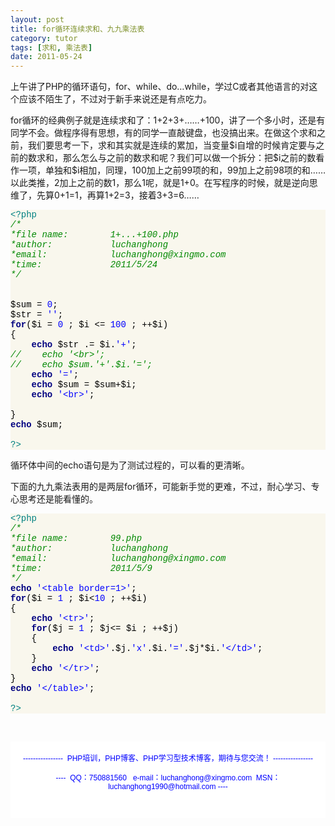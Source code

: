 ```yaml
---
layout: post
title: for循环连续求和、九九乘法表
category: tutor
tags: [求和, 乘法表]
date: 2011-05-24
---
```

<p>上午讲了PHP的循环语句，for、while、do&hellip;while，学过C或者其他语言的对这个应该不陌生了，不过对于新手来说还是有点吃力。</p>
<p>for循环的经典例子就是连续求和了：1+2+3+&hellip;&hellip;+100，讲了一个多小时，还是有同学不会。做程序得有思想，有的同学一直敲键盘，也没搞出来。在做这个求和之前，我们要思考一下，求和其实就是连续的累加，当变量$i自增的时候肯定要与之前的数求和，那么怎么与之前的数求和呢？我们可以做一个拆分：把$i之前的数看作一项，单独和$i相加，同理，100加上之前99项的和，99加上之前98项的和&hellip;&hellip;以此类推，2加上之前的数1，那么1呢，就是1+0。在写程序的时候，就是逆向思维了，先算0+1=1，再算1+2=3，接着3+3=6&hellip;&hellip;</p>
<div style="background-color: rgb(249, 247, 237);" id="codee_html">
<div style="font-family: &quot;[object HTMLOptionElement]&quot;,&quot;Consolas&quot;,&quot;Lucida Console&quot;,&quot;Courier New&quot;; color: rgb(0, 0, 0); background-color: rgb(249, 247, 237);" class="source"><span style="color: rgb(0, 128, 128);">&lt;?php</span><br />
<span style="color: rgb(0, 136, 0); font-style: italic;">/*</span><br />
<span style="color: rgb(0, 136, 0); font-style: italic;">*file name:&nbsp;&nbsp;&nbsp;&nbsp;&nbsp;&nbsp;&nbsp; 1+...+100.php</span><br />
<span style="color: rgb(0, 136, 0); font-style: italic;">*author:&nbsp;&nbsp;&nbsp;&nbsp;&nbsp;&nbsp;&nbsp;&nbsp;&nbsp;&nbsp; luchanghong</span><br />
<span style="color: rgb(0, 136, 0); font-style: italic;">*email:&nbsp;&nbsp;&nbsp;&nbsp;&nbsp;&nbsp;&nbsp;&nbsp;&nbsp;&nbsp;&nbsp; luchanghong@xingmo.com</span><br />
<span style="color: rgb(0, 136, 0); font-style: italic;">*time:&nbsp;&nbsp;&nbsp;&nbsp;&nbsp;&nbsp;&nbsp;&nbsp;&nbsp;&nbsp;&nbsp;&nbsp; 2011/5/24</span><br />
<span style="color: rgb(0, 136, 0); font-style: italic;">*/</span><br />
<br />
<br />
<span style="color: rgb(0, 0, 0);">$sum</span> <span style="color: rgb(0, 0, 0);">=</span> <span style="color: rgb(0, 0, 255);">0</span>;<br />
<span style="color: rgb(0, 0, 0);">$str</span> <span style="color: rgb(0, 0, 0);">=</span> <span style="color: rgb(0, 0, 255);">''</span>;<br />
<span style="color: rgb(0, 0, 128); font-weight: bold;">for</span>(<span style="color: rgb(0, 0, 0);">$i</span> <span style="color: rgb(0, 0, 0);">=</span> <span style="color: rgb(0, 0, 255);">0</span> ; <span style="color: rgb(0, 0, 0);">$i</span> <span style="color: rgb(0, 0, 0);">&lt;=</span> <span style="color: rgb(0, 0, 255);">100</span> ; <span style="color: rgb(0, 0, 0);">++</span><span style="color: rgb(0, 0, 0);">$i</span>)<br />
<span style="color: rgb(0, 0, 0);">{</span>&nbsp;&nbsp;&nbsp; <br />
&nbsp;&nbsp;&nbsp; <span style="color: rgb(0, 0, 128); font-weight: bold;">echo</span> <span style="color: rgb(0, 0, 0);">$str</span> <span style="color: rgb(0, 0, 0);">.=</span> <span style="color: rgb(0, 0, 0);">$i</span><span style="color: rgb(0, 0, 0);">.</span><span style="color: rgb(0, 0, 255);">'+'</span>;<br />
<span style="color: rgb(0, 136, 0); font-style: italic;">//&nbsp;&nbsp;&nbsp; echo '&lt;br&gt;';</span><br />
<span style="color: rgb(0, 136, 0); font-style: italic;">//&nbsp;&nbsp;&nbsp; echo $sum.'+'.$i.'=';</span><br />
&nbsp;&nbsp;&nbsp; <span style="color: rgb(0, 0, 128); font-weight: bold;">echo</span> <span style="color: rgb(0, 0, 255);">'='</span>;<br />
&nbsp;&nbsp;&nbsp; <span style="color: rgb(0, 0, 128); font-weight: bold;">echo</span> <span style="color: rgb(0, 0, 0);">$sum</span> <span style="color: rgb(0, 0, 0);">=</span> <span style="color: rgb(0, 0, 0);">$sum</span><span style="color: rgb(0, 0, 0);">+</span><span style="color: rgb(0, 0, 0);">$i</span>;&nbsp;&nbsp; <br />
&nbsp;&nbsp;&nbsp; <span style="color: rgb(0, 0, 128); font-weight: bold;">echo</span> <span style="color: rgb(0, 0, 255);">'&lt;br&gt;'</span>;<br />
<br />
<span style="color: rgb(0, 0, 0);">}</span><br />
<span style="color: rgb(0, 0, 128); font-weight: bold;">echo</span> <span style="color: rgb(0, 0, 0);">$sum</span>;<br />
<br />
<span style="color: rgb(0, 128, 128);">?&gt;</span></div>
</div>
<p>循环体中间的echo语句是为了测试过程的，可以看的更清晰。</p>
<p>下面的九九乘法表用的是两层for循环，可能新手觉的更难，不过，耐心学习、专心思考还是能看懂的。</p>
<div style="background-color: rgb(249, 247, 237);" id="codee_html">
<div style="font-family: &quot;[object HTMLOptionElement]&quot;,&quot;Consolas&quot;,&quot;Lucida Console&quot;,&quot;Courier New&quot;; color: rgb(0, 0, 0); background-color: rgb(249, 247, 237);" class="source"><span style="color: rgb(0, 128, 128);">&lt;?php</span><br />
<span style="color: rgb(0, 136, 0); font-style: italic;">/*</span><br />
<span style="color: rgb(0, 136, 0); font-style: italic;">*file name:&nbsp;&nbsp;&nbsp;&nbsp;&nbsp;&nbsp;&nbsp; 99.php</span><br />
<span style="color: rgb(0, 136, 0); font-style: italic;">*author:&nbsp;&nbsp;&nbsp;&nbsp;&nbsp;&nbsp;&nbsp;&nbsp;&nbsp;&nbsp; luchanghong</span><br />
<span style="color: rgb(0, 136, 0); font-style: italic;">*email:&nbsp;&nbsp;&nbsp;&nbsp;&nbsp;&nbsp;&nbsp;&nbsp;&nbsp;&nbsp;&nbsp; luchanghong@xingmo.com</span><br />
<span style="color: rgb(0, 136, 0); font-style: italic;">*time:&nbsp;&nbsp;&nbsp;&nbsp;&nbsp;&nbsp;&nbsp;&nbsp;&nbsp;&nbsp;&nbsp;&nbsp; 2011/5/9</span><br />
<span style="color: rgb(0, 136, 0); font-style: italic;">*/</span><br />
<span style="color: rgb(0, 0, 128); font-weight: bold;">echo</span> <span style="color: rgb(0, 0, 255);">'&lt;table border=1&gt;'</span>;<br />
<span style="color: rgb(0, 0, 128); font-weight: bold;">for</span>(<span style="color: rgb(0, 0, 0);">$i</span> <span style="color: rgb(0, 0, 0);">=</span> <span style="color: rgb(0, 0, 255);">1</span> ; <span style="color: rgb(0, 0, 0);">$i</span><span style="color: rgb(0, 0, 0);">&lt;</span><span style="color: rgb(0, 0, 255);">10</span> ; <span style="color: rgb(0, 0, 0);">++</span><span style="color: rgb(0, 0, 0);">$i</span>)<br />
<span style="color: rgb(0, 0, 0);">{</span><br />
&nbsp;&nbsp;&nbsp; <span style="color: rgb(0, 0, 128); font-weight: bold;">echo</span> <span style="color: rgb(0, 0, 255);">'&lt;tr&gt;'</span>;<br />
&nbsp;&nbsp;&nbsp; <span style="color: rgb(0, 0, 128); font-weight: bold;">for</span>(<span style="color: rgb(0, 0, 0);">$j</span> <span style="color: rgb(0, 0, 0);">=</span> <span style="color: rgb(0, 0, 255);">1</span> ; <span style="color: rgb(0, 0, 0);">$j</span><span style="color: rgb(0, 0, 0);">&lt;=</span> <span style="color: rgb(0, 0, 0);">$i</span> ; <span style="color: rgb(0, 0, 0);">++</span><span style="color: rgb(0, 0, 0);">$j</span>)<br />
&nbsp;&nbsp;&nbsp; <span style="color: rgb(0, 0, 0);">{</span><br />
&nbsp;&nbsp;&nbsp;&nbsp;&nbsp;&nbsp;&nbsp; <span style="color: rgb(0, 0, 128); font-weight: bold;">echo</span> <span style="color: rgb(0, 0, 255);">'&lt;td&gt;'</span><span style="color: rgb(0, 0, 0);">.</span><span style="color: rgb(0, 0, 0);">$j</span><span style="color: rgb(0, 0, 0);">.</span><span style="color: rgb(0, 0, 255);">'x'</span><span style="color: rgb(0, 0, 0);">.</span><span style="color: rgb(0, 0, 0);">$i</span><span style="color: rgb(0, 0, 0);">.</span><span style="color: rgb(0, 0, 255);">'='</span><span style="color: rgb(0, 0, 0);">.</span><span style="color: rgb(0, 0, 0);">$j</span><span style="color: rgb(0, 0, 0);">*</span><span style="color: rgb(0, 0, 0);">$i</span><span style="color: rgb(0, 0, 0);">.</span><span style="color: rgb(0, 0, 255);">'&lt;/td&gt;'</span>;<br />
&nbsp;&nbsp;&nbsp; <span style="color: rgb(0, 0, 0);">}</span><br />
&nbsp;&nbsp;&nbsp; <span style="color: rgb(0, 0, 128); font-weight: bold;">echo</span> <span style="color: rgb(0, 0, 255);">'&lt;/tr&gt;'</span>;<br />
<span style="color: rgb(0, 0, 0);">}</span><br />
<span style="color: rgb(0, 0, 128); font-weight: bold;">echo</span> <span style="color: rgb(0, 0, 255);">'&lt;/table&gt;'</span>;<br />
<br />
<span style="color: rgb(0, 128, 128);">?&gt;</span></div>
</div>
<p>&nbsp;</p>
<div style="background-color: rgb(255, 255, 255); padding-top: 5px; padding-right: 5px; padding-bottom: 5px; padding-left: 5px; margin-top: 0px; margin-right: 0px; margin-bottom: 0px; margin-left: 0px; font-family: Arial, Verdana, sans-serif; font-size: 12px; ">
<p style="text-align: center;"><span style="color: rgb(0, 0, 255);">----------------&nbsp; PHP培训，PHP博客、PHP学习型技术博客，期待与您交流！ ----------------<br />
<br />
----&nbsp; QQ：750881560&nbsp;&nbsp; e-mail：luchanghong@xingmo.com&nbsp; MSN：luchanghong1990@hotmail.com ----</span></p>
<p style="text-align: center;">&nbsp;</p>
</div>

